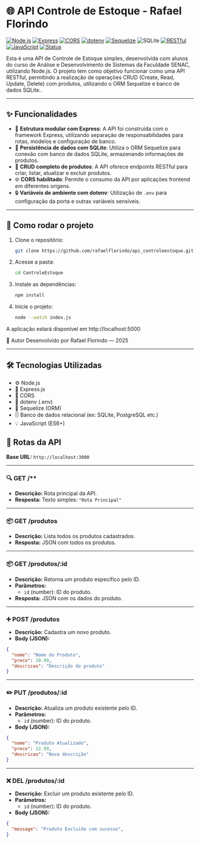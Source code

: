 
# 🌐 API Controle de Estoque - Rafael Florindo

[![Node.js](https://img.shields.io/badge/Node.js-20.11.1-339933?logo=node.js&logoColor=white)](https://nodejs.org/)
[![Express](https://img.shields.io/badge/Express.js-4.x-000000?logo=express&logoColor=white)](https://expressjs.com/)
[![CORS](https://img.shields.io/badge/CORS-ativado-blue)](https://developer.mozilla.org/pt-BR/docs/Web/HTTP/CORS)
[![dotenv](https://img.shields.io/badge/.env-gerenciado-8A2BE2)](https://www.npmjs.com/package/dotenv)
[![Sequelize](https://img.shields.io/badge/ORM-Sequelize-3f62af?logo=sequelize)](https://sequelize.org/)
![SQLite](https://img.shields.io/badge/Database-SQLite-blue)
[![RESTful](https://img.shields.io/badge/API-RESTful-brightgreen)]()
[![JavaScript](https://img.shields.io/badge/JavaScript-ES6+-F7DF1E?logo=javascript&logoColor=000)](https://developer.mozilla.org/pt-BR/docs/Web/JavaScript)
[![Status](https://img.shields.io/badge/status-em%20desenvolvimento-yellow)]()

Esta é uma API de Controle de Estoque simples, desenvolvida com alunos do curso de Análise e Desenvolvimento de Sistemas da Faculdade SENAC, utilizando Node.js.
O projeto tem como objetivo funcionar como uma API RESTful, permitindo a realização de operações CRUD (Create, Read, Update, Delete) com produtos, utilizando o ORM Sequelize e banco de dados SQLite..

---

## ✨ Funcionalidades

- 🧩 **Estrutura modular com Express**: A API foi construída com o framework Express, utilizando separação de responsabilidades para rotas, modelos e configuração de banco.
- 💾 **Persistência de dados com SQLite**: Utiliza o ORM Sequelize para conexão com banco de dados SQLite, armazenando informações de produtos.
- 🔄 **CRUD completo de produtos**: A API oferece endpoints RESTful para criar, listar, atualizar e excluir produtos.
- 🌐 **CORS habilitado**: Permite o consumo da API por aplicações frontend em diferentes origens.
- 🔒 **Variáveis de ambiente com dotenv**: Utilização de `.env` para configuração da porta e outras variáveis sensíveis.


---

## 🚀 Como rodar o projeto

1. Clone o repositório:
   ```bash
   git clone https://github.com/rafaelflorindo/api_controleestoque.git
2. Acesse a pasta:
    ```bash
    cd ControleEstoque
3. Instale as dependências:
    ```bash
    npm install
4. Inicie o projeto:
    ```bash
    node --watch index.js
    
 A aplicação estará disponível em http://localhost:5000

📌 Autor
Desenvolvido por Rafael Florindo — 2025

---
## 🛠️ Tecnologias Utilizadas
- ⚙️ Node.js
- 🚀 Express.js
- 🔐 CORS
- 🌱 dotenv (.env)
- 🧬 Sequelize (ORM)
- 🗄️ Banco de dados relacional (ex: SQLite, PostgreSQL etc.)
- 💡 JavaScript (ES6+)


## 📌 Rotas da API

**Base URL:** `http://localhost:3000`

---

### 🔍 GET /**  
- **Descrição:** Rota principal da API.  
- **Resposta:** Texto simples: `"Rota Principal"`

---

### 📦 GET /produtos  
- **Descrição:** Lista todos os produtos cadastrados.  
- **Resposta:** JSON com todos os produtos.

---

### 📦 GET /produtos/:id  
- **Descrição:** Retorna um produto específico pelo ID.  
- **Parâmetros:**  
  - `id` (number): ID do produto.  
- **Resposta:** JSON com os dados do produto.

---

### ➕ POST /produtos  
- **Descrição:** Cadastra um novo produto.  
- **Body (JSON):**
```json
{
  "nome": "Nome do Produto",
  "preco": 10.99,
  "descricao": "Descrição do produto"
}
```

---
### ✏️ PUT /produtos/:id  
- **Descrição:** Atualiza um produto existente pelo ID.  
- **Parâmetros:**  
  - `id` (number): ID do produto.  
- **Body (JSON):**
```json
{
  "nome": "Produto Atualizado",
  "preco": 12.99,
  "descricao": "Nova descrição"
}
```

---
### ❌ DEL /produtos/:id  
- **Descrição:** Excluir um produto existente pelo ID.  
- **Parâmetros:**  
  - `id` (number): ID do produto.  
- **Body (JSON):**
```json
{
  "message": "Produto Excluido com sucesso",
}
